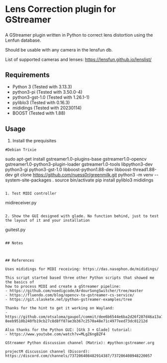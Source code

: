 # Lens Correction plugin for GStreamer
#####

A GStreamer plugin written in Python to correct lens distortion using the Lenfun database. 

Should be usable with any camera in the lensfun db.

List of supported cameras and lenses: https://lensfun.github.io/lenslist/

## Requirements

* Python 3 (Tested with 3.13.3)
* python3-pi (Tested with 3.50.0-4)
* python3-gst-1.0 (Tested with 1.26.1-1)
* pyliblo3 (Tested with  0.16.3)
* mididings (Tested with 20230114)
* BOOST (Tested with 1.88)

## Usage

1. Install the prequisites
```
#Debian Trixie
```
sudo apt-get install gstreamer1.0-plugins-base gstreamer1.0-opencv gstreamer1.0-python3-plugin-loader gstreamer1.0-tools libpython3-dev python3-gi python3-gst-1.0 libboost-python1.88-dev libboost-thread1.88-dev
git clone https://github.com/nuess0r/greenmilk.git
python3 -m venv --system-site-packages .
source bin/activate
pip install pyliblo3 mididings
```

1. Test MIDI controller
```
midireceiver.py
```

2. Show the GUI designed with glade. No function behind, just to test the layout of it and your installation
```
guitest.py
```

## Notes



## References

Uses mididings for MIDI receiving: https://das.nasophon.de/mididings/

This script started based three other Python scripts that showed me the basics of
how to process MIDI and create a gStreamer pipeline:
- https://github.com/noedigcode/ArdourSongSwitcher/tree/master
- https://fluendo.com/blog/opencv-to-gstreamer-cs-service/
- https://git.slaskete.net/python-gstreamer-examples/tree

Thanks for the hint to get it working on Wayland:
- https://github.com/otsaloma/gaupol/commit/dee6b6544e6ba2d26f287d46a13a731c48fa1c9f#diff-8eeb9510b240fb19cb27c8d8ff87ae3b367c2570a48e71c4977eed73dc01212d

Also thanks for the Python GUI: [Gtk 3 + Glade] tutorial:
- https://www.youtube.com/watch?v=MLgZ6ngBZF4

GStreamer Python discussion channel (Matrix): #python:gstreamer.org

projectM discussion channel (Discord): https://discord.com/channels/737206408482914387/737206408948220057
